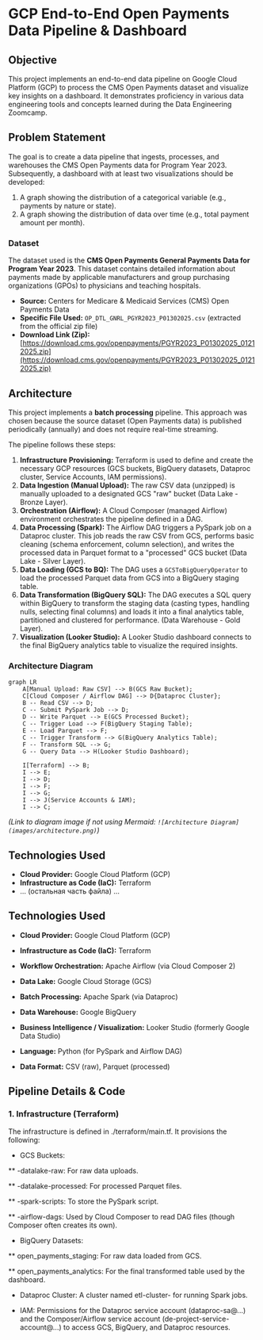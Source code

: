 # GCP End-to-End Open Payments Data Pipeline & Dashboard

## Objective
This project implements an end-to-end data pipeline on Google Cloud Platform (GCP) to process the CMS Open Payments dataset and visualize key insights on a dashboard. It demonstrates proficiency in various data engineering tools and concepts learned during the Data Engineering Zoomcamp.

## Problem Statement
The goal is to create a data pipeline that ingests, processes, and warehouses the CMS Open Payments data for Program Year 2023. Subsequently, a dashboard with at least two visualizations should be developed:
1.  A graph showing the distribution of a categorical variable (e.g., payments by nature or state).
2.  A graph showing the distribution of data over time (e.g., total payment amount per month).

### Dataset
The dataset used is the **CMS Open Payments General Payments Data for Program Year 2023**. This dataset contains detailed information about payments made by applicable manufacturers and group purchasing organizations (GPOs) to physicians and teaching hospitals.
*   **Source:** Centers for Medicare & Medicaid Services (CMS) Open Payments Data
*   **Specific File Used:** `OP_DTL_GNRL_PGYR2023_P01302025.csv` (extracted from the official zip file)
*   **Download Link (Zip):** [https://download.cms.gov/openpayments/PGYR2023_P01302025_01212025.zip](https://download.cms.gov/openpayments/PGYR2023_P01302025_01212025.zip)

## Architecture

This project implements a **batch processing** pipeline. This approach was chosen because the source dataset (Open Payments data) is published periodically (annually) and does not require real-time streaming.

The pipeline follows these steps:

1.  **Infrastructure Provisioning:** Terraform is used to define and create the necessary GCP resources (GCS buckets, BigQuery datasets, Dataproc cluster, Service Accounts, IAM permissions).
2.  **Data Ingestion (Manual Upload):** The raw CSV data (unzipped) is manually uploaded to a designated GCS "raw" bucket (Data Lake - Bronze Layer).
3.  **Orchestration (Airflow):** A Cloud Composer (managed Airflow) environment orchestrates the pipeline defined in a DAG.
4.  **Data Processing (Spark):** The Airflow DAG triggers a PySpark job on a Dataproc cluster. This job reads the raw CSV from GCS, performs basic cleaning (schema enforcement, column selection), and writes the processed data in Parquet format to a "processed" GCS bucket (Data Lake - Silver Layer).
5.  **Data Loading (GCS to BQ):** The DAG uses a `GCSToBigQueryOperator` to load the processed Parquet data from GCS into a BigQuery staging table.
6.  **Data Transformation (BigQuery SQL):** The DAG executes a SQL query within BigQuery to transform the staging data (casting types, handling nulls, selecting final columns) and loads it into a final analytics table, partitioned and clustered for performance. (Data Warehouse - Gold Layer).
7.  **Visualization (Looker Studio):** A Looker Studio dashboard connects to the final BigQuery analytics table to visualize the required insights.

### Architecture Diagram

```mermaid
graph LR
    A[Manual Upload: Raw CSV] --> B(GCS Raw Bucket);
    C[Cloud Composer / Airflow DAG] --> D{Dataproc Cluster};
    B -- Read CSV --> D;
    C -- Submit PySpark Job --> D;
    D -- Write Parquet --> E(GCS Processed Bucket);
    C -- Trigger Load --> F(BigQuery Staging Table);
    E -- Load Parquet --> F;
    C -- Trigger Transform --> G(BigQuery Analytics Table);
    F -- Transform SQL --> G;
    G -- Query Data --> H(Looker Studio Dashboard);

    I[Terraform] --> B;
    I --> E;
    I --> D;
    I --> F;
    I --> G;
    I --> J(Service Accounts & IAM);
    I --> C;
``` 
*(Link to diagram image if not using Mermaid: `![Architecture Diagram](images/architecture.png)`)*


## Technologies Used
*   **Cloud Provider:** Google Cloud Platform (GCP)
*   **Infrastructure as Code (IaC):** Terraform
*   ... (остальная часть файла) ...

## Technologies Used
* **Cloud Provider:** Google Cloud Platform (GCP)

* **Infrastructure as Code (IaC):** Terraform

* **Workflow Orchestration:** Apache Airflow (via Cloud Composer 2)

* **Data Lake:** Google Cloud Storage (GCS)

* **Batch Processing:** Apache Spark (via Dataproc)

* **Data Warehouse:** Google BigQuery

* **Business Intelligence / Visualization:** Looker Studio (formerly Google Data Studio)

* **Language:** Python (for PySpark and Airflow DAG)

* **Data Format:** CSV (raw), Parquet (processed)

## Pipeline Details & Code
### 1. Infrastructure (Terraform)
The infrastructure is defined in ./terraform/main.tf. It provisions the following:

* GCS Buckets:

** <project-id>-datalake-raw: For raw data uploads.

** <project-id>-datalake-processed: For processed Parquet files.

** <project-id>-spark-scripts: To store the PySpark script.

** <project-id>-airflow-dags: Used by Cloud Composer to read DAG files (though Composer often creates its own).

* BigQuery Datasets:

** open_payments_staging: For raw data loaded from GCS.

** open_payments_analytics: For the final transformed table used by the dashboard.

* Dataproc Cluster: A cluster named etl-cluster-<region> for running Spark jobs.

* IAM: Permissions for the Dataproc service account (dataproc-sa@...) and the Composer/Airflow service account (de-project-service-account@...) to access GCS, BigQuery, and Dataproc resources.
